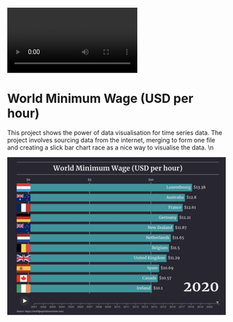 ![World Minimum Wage race](https://github.com/kevkillion/World_Wage_Bar-chart_race/blob/main/World_Minimum_Wage_race.mov)


# **World Minimum Wage (USD per hour)**

This project shows the power of data visualisation for time series data. The project involves  sourcing data from the internet, merging to form one file and creating a slick bar chart race as a nice way to visualise the data.
\n


![World Minimum Wage race](https://github.com/kevkillion/World_Wage_Bar-chart_race/blob/main/Image.jpg)


